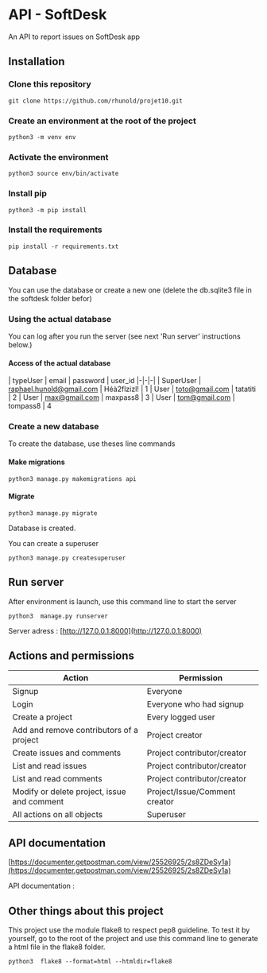 # API - SoftDesk
An API to report issues on SoftDesk app


## Installation


### Clone this repository
``` 
git clone https://github.com/rhunold/projet10.git
```

### Create an environment at the root of the project
``` 
python3 -m venv env
```

### Activate the environment
``` 
python3 source env/bin/activate
```

### Install pip
``` 
python3 -m pip install 
```

### Install the requirements
``` 
pip install -r requirements.txt
```

## Database
You can use the database or create a new one (delete the db.sqlite3 file in the softdesk folder befor)

### Using the actual database

You can log after you run the server (see next 'Run server' instructions below.)
#### Access of the actual database
| typeUser | email | password | user_id 
|-|-|-|
| SuperUser | raphael.hunold@gmail.com | Héà2flzizl! | 1
| User | toto@gmail.com | tatatiti | 2
| User | max@gmail.com | maxpass8 | 3
| User | tom@gmail.com | tompass8 | 4

### Create a new database
To create the database, use theses line commands

#### Make migrations
```
python3 manage.py makemigrations api
```

#### Migrate
```
python3 manage.py migrate
```

Database is created.

You can create a superuser
```
python3 manage.py createsuperuser
```

## Run server

After environment is launch, use this command line to start the server
```
python3  manage.py runserver
```

Server adress : [http://127.0.0.1:8000](http://127.0.0.1:8000)

## Actions and permissions

| Action | Permission |
|-|-|
| Signup | Everyone |
| Login | Everyone who had signup |
| Create a project | Every logged user |
| Add and remove contributors of a project | Project creator |
| Create issues and comments | Project contributor/creator |
| List and read issues | Project contributor/creator |
| List and read comments | Project contributor/creator |
| Modify or delete project, issue and comment | Project/Issue/Comment creator |
| All actions on all objects | Superuser |

## API documentation 
[https://documenter.getpostman.com/view/25526925/2s8ZDeSy1a](https://documenter.getpostman.com/view/25526925/2s8ZDeSy1a)

API documentation : 

## Other things about this project
This project use the module flake8 to respect pep8 guideline.
To test it by yourself, go to the root of the project and use this command line to generate a html file in the flake8 folder.
```
python3  flake8 --format=html --htmldir=flake8
```


